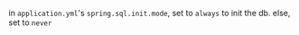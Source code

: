 in `application.yml`'s `spring.sql.init.mode`, set to `always` to init the db. else, set to `never`

